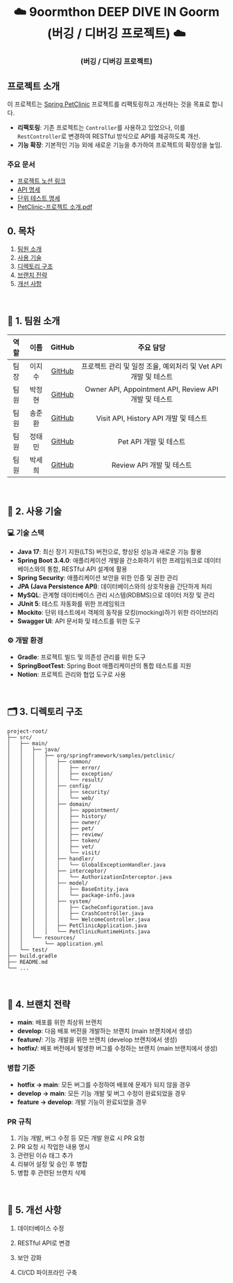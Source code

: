 <div id="top"></div>

<div align='center'>
<h1><b>☁️ 9oormthon DEEP DIVE IN Goorm (버깅 / 디버깅 프로젝트) ☁️</b></h1>
<h3><b>(버깅 / 디버깅 프로젝트)</b></h3>

</div>

## 프로젝트 소개
이 프로젝트는 [Spring PetClinic](https://github.com/spring-projects/spring-petclinic) 프로젝트를 리팩토링하고 개선하는 것을 목표로 합니다.

- **리팩토링**: 기존 프로젝트는 `Controller`를 사용하고 있었으나, 이를 `RestController`로 변경하여 RESTful 방식으로 API를 제공하도록 개선.
- **기능 확장**: 기본적인 기능 외에 새로운 기능을 추가하여 프로젝트의 확장성을 높임.

### 주요 문서
- [프로젝트 노션 링크](https://goormkdx.notion.site/4-159c0ff4ce3180249c51e3a87d19d9cf)
- [API 명세](https://www.notion.so/goormkdx/cc89244e7aa0442aa72238f6564b0863?v=06acc662c9d241d7a891252828740036)
- [단위 테스트 명세](https://goormkdx.notion.site/fe1795ab4ef14e7a9c541e1c4b715127?v=c9dfe9f1ad9c4173949554f2124c73a4)
- [PetClinic-프로젝트 소개.pdf](https://github.com/user-attachments/files/18386006/PetClinic-.pdf)

## 0. 목차

1. [팀원 소개](#1)
2. [사용 기술](#2)
3. [디렉토리 구조](#3)
4. [브랜치 전략](#4)
5. [개선 사항](#5)

<br>

## <span id="1">🏃 1. 팀원 소개</span>

<div align="center">

| 역할 | 이름  | GitHub |                      주요 담당                      |
|:--:|:---:|:------:|:-----------------------------------------------:|
| 팀장 | 이지수 | [GitHub](https://github.com/leedidu) |    프로젝트 관리 및 일정 조율, 예외처리 및 Vet API 개발 및 테스트     |
| 팀원 | 박정현 | [GitHub](https://github.com/Do-oya) | Owner API, Appointment API, Review API 개발 및 테스트 |
| 팀원 | 송준환 | [GitHub](https://github.com/junhwan98) |         Visit API, History API 개발 및 테스트         |
| 팀원 | 정태민 | [GitHub](https://github.com/Jung-Taemin) |                Pet API 개발 및 테스트                 |
| 팀원 | 박세희 | [GitHub](https://github.com/popcifox) |               Review API 개발 및 테스트               |

</div>

<br>

## <span id="2">📌 2. 사용 기술

### 💻 기술 스택
- **Java 17**: 최신 장기 지원(LTS) 버전으로, 향상된 성능과 새로운 기능 활용
- **Spring Boot 3.4.0**: 애플리케이션 개발을 간소화하기 위한 프레임워크로 데이터베이스와의 통합, RESTful API 설계에 활용
- **Spring Security**: 애플리케이션 보안을 위한 인증 및 권한 관리
- **JPA (Java Persistence API)**: 데이터베이스와의 상호작용을 간단하게 처리
- **MySQL**: 관계형 데이터베이스 관리 시스템(RDBMS)으로 데이터 저장 및 관리
- **JUnit 5**: 테스트 자동화를 위한 프레임워크
- **Mockito**: 단위 테스트에서 객체의 동작을 모킹(mocking)하기 위한 라이브러리
- **Swagger UI**: API 문서화 및 테스트를 위한 도구

### ⚙️ 개발 환경
- **Gradle**: 프로젝트 빌드 및 의존성 관리를 위한 도구
- **SpringBootTest**: Spring Boot 애플리케이션의 통합 테스트를 지원
- **Notion**: 프로젝트 관리와 협업 도구로 사용

<br>


## <span id="3">🗂️ 3. 디렉토리 구조</span>

```plaintext
project-root/
├── src/
│   ├── main/
│   │   ├── java/
│   │   │   ├── org/springframework/samples/petclinic/
│   │   │   │   ├── common/
│   │   │   │   │   ├── error/
│   │   │   │   │   ├── exception/
│   │   │   │   │   └── result/
│   │   │   │   ├── config/
│   │   │   │   │   ├── security/
│   │   │   │   │   └── web/
│   │   │   │   ├── domain/
│   │   │   │   │   ├── appointment/
│   │   │   │   │   ├── history/
│   │   │   │   │   ├── owner/
│   │   │   │   │   ├── pet/
│   │   │   │   │   ├── review/
│   │   │   │   │   ├── token/
│   │   │   │   │   ├── vet/
│   │   │   │   │   └── visit/
│   │   │   │   ├── handler/
│   │   │   │   │   └── GlobalExceptionHandler.java
│   │   │   │   ├── interceptor/
│   │   │   │   │   └── AuthorizationInterceptor.java
│   │   │   │   ├── model/
│   │   │   │   │   ├── BaseEntity.java
│   │   │   │   │   └── package-info.java
│   │   │   │   ├── system/
│   │   │   │   │   ├── CacheConfiguration.java
│   │   │   │   │   ├── CrashController.java
│   │   │   │   │   └── WelcomeController.java
│   │   │   │   ├── PetClinicApplication.java
│   │   │   │   └── PetClinicRuntimeHints.java
│   │   └── resources/
│   │       └── application.yml
│   └── test/
├── build.gradle
├── README.md
└── ...
```

<br>

## <span id="4">🌲 4. 브랜치 전략</span>

- **main**: 배포를 위한 최상위 브랜치
- **develop**: 다음 배포 버전을 개발하는 브랜치 (main 브랜치에서 생성)
- **feature/**: 기능 개발을 위한 브랜치 (develop 브랜치에서 생성)
- **hotfix/**: 배포 버전에서 발생한 버그를 수정하는 브랜치 (main 브랜치에서 생성)

### 병합 기준
- **hotfix -> main**: 모든 버그를 수정하여 배포에 문제가 되지 않을 경우
- **develop -> main**: 모든 기능 개발 및 버그 수정이 완료되었을 경우
- **feature -> develop**: 개발 기능이 완료되었을 경우

### PR 규칙
1. 기능 개발, 버그 수정 등 모든 개발 완료 시 PR 요청
2. PR 요청 시 작업한 내용 명시
3. 관련된 이슈 태그 추가
4. 리뷰어 설정 및 승인 후 병합
5. 병합 후 관련된 브랜치 삭제

<br>

## <span id="5">🚀 5. 개선 사항</span>
1. 데이터베이스 수정

2. RESTful API로 변경

3. 보안 강화

4. CI/CD 파이프라인 구축

<br>




